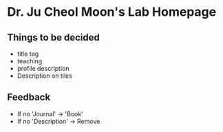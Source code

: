 # Dr. Ju Cheol Moon's Lab Homepage

## Things to be decided

- title tag
- teaching
- profile description
- Description on tiles

## Feedback

- If no 'Journal' -> 'Book'
- If no 'Description' -> Remove

